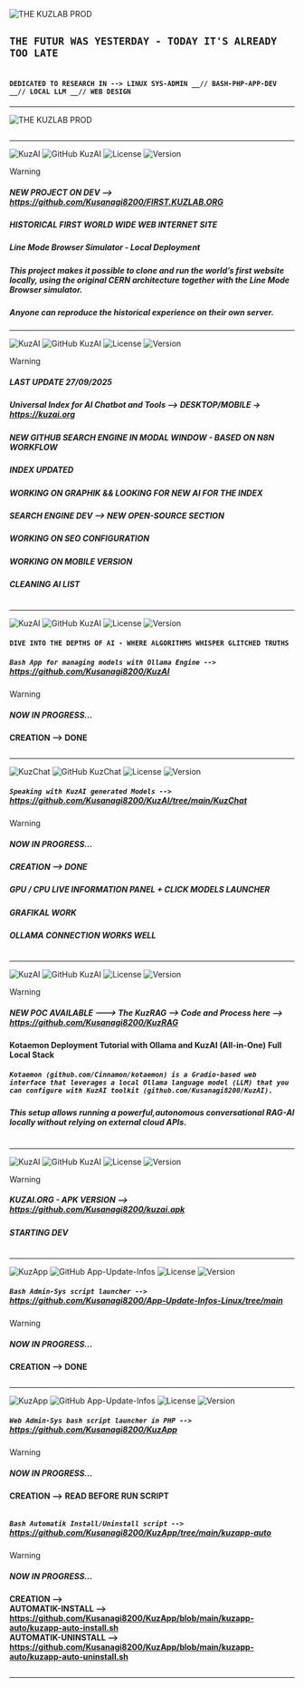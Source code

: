 
![THE KUZLAB PROD](https://img.shields.io/badge/THE%20%20%20KUZ%20%20%20ZEITGEIST%20%20%20PRODUCTION%20%20-blue?style=for-the-badge)

## **`THE FUTUR WAS YESTERDAY - TODAY IT'S ALREADY TOO LATE`** 

<picture>
 <source media="(prefers-color-scheme: dark)" srcset="https://github.com/Kusanagi8200/Kusanagi8200/blob/main/KUZAI.ORG3.JPG">
 <source media="(prefers-color-scheme: light)" srcset="https://github.com/Kusanagi8200/Kusanagi8200/blob/main/KUZAI.ORG3.JPG">
 <img alt="" src="">
</picture>

#### **`DEDICATED TO RESEARCH IN --> LINUX SYS-ADMIN __// BASH-PHP-APP-DEV __// LOCAL LLM __// WEB DESIGN`**

___________________________________________________________________________________________________________________

![THE KUZLAB PROD](https://img.shields.io/badge/THE%20%20%20KUZLAB%20%20%20IS%20%20%20ONLINE%20%20-blue?style=for-the-badge)

<picture>
 <source media="(prefers-color-scheme: dark)" srcset="https://github.com/Kusanagi8200/Kusanagi8200/blob/main/KUZQRCODE.jpg">
 <source media="(prefers-color-scheme: light)" srcset="https://github.com/Kusanagi8200/Kusanagi8200/blob/main/KUZQRCODE.jpg">
 <img alt="" src="">
</picture>

___________________________________________________________________________________________________________________  

![KuzAI](https://img.shields.io/badge/%20%20%20LAB%20%20%202_//%20%20%20WEB%20%20%20DESIGN%20%20%20PART1-blue?style=for-the-badge)
![GitHub KuzAI](https://img.shields.io/badge/%20%20%20GitHub%20%20%20-%20%20%20FIRST.KUZAI.ORG%20%20%20-orange?style=for-the-badge&logo=github)
![License](https://img.shields.io/badge/OpenSource-green?style=for-the-badge)
![Version](https://img.shields.io/badge/Beta%20%20%20Version-0.01.25-orange?style=for-the-badge)

> [!WARNING]
> ##### **NEW PROJECT ON DEV** --> https://github.com/Kusanagi8200/FIRST.KUZLAB.ORG
> ##### **HISTORICAL FIRST WORLD WIDE WEB INTERNET SITE**
> ##### **Line Mode Browser Simulator - Local Deployment**
> ##### **This project makes it possible to clone and run the world’s first website locally, using the original CERN architecture together with the Line Mode Browser simulator.**
> ##### **Anyone can reproduce the historical experience on their own server.**

___________________________________________________________________________________________________________________

![KuzAI](https://img.shields.io/badge/%20%20%20LAB%20%20%201_//%20%20%20LLM%20%20%20EXPLORATION%20%20%20PART3-blue?style=for-the-badge)
![GitHub KuzAI](https://img.shields.io/badge/%20%20%20GitHub%20%20%20-%20%20%20KUZAI.ORG%20%20%20-orange?style=for-the-badge&logo=github)
![License](https://img.shields.io/badge/OpenSource-green?style=for-the-badge)
![Version](https://img.shields.io/badge/Beta%20%20%20Version-0.25.25-orange?style=for-the-badge)

> [!WARNING]
> ##### **LAST UPDATE 27/09/2025**
> 
> ##### **Universal Index for AI Chatbot and Tools --> DESKTOP/MOBILE  -> https://kuzai.org**
> ##### **NEW GITHUB SEARCH ENGINE IN MODAL WINDOW - BASED ON N8N WORKFLOW**
> ##### **INDEX UPDATED**
> ##### **WORKING ON GRAPHIK && LOOKING FOR NEW AI FOR THE INDEX**
> ##### **SEARCH ENGINE DEV --> NEW OPEN-SOURCE SECTION**
> ##### **WORKING ON SEO CONFIGURATION**
> ##### **WORKING ON MOBILE VERSION**
> ##### **CLEANING AI LIST**

<picture>
 <source media="(prefers-color-scheme: dark)" srcset="https://github.com/Kusanagi8200/Kusanagi8200/blob/main/KUZAI-GITHUB-SEARCH.png">
 <source media="(prefers-color-scheme: light)" srcset="https://github.com/Kusanagi8200/Kusanagi8200/blob/main/KUZAI-GITHUB-SEARCH.png">
 <img alt="" src="">
</picture>

___________________________________________________________________________________________________________________

![KuzAI](https://img.shields.io/badge/%20%20%20LAB%20%20%201_//%20%20%20LLM%20%20%20EXPLORATION%20%20%20PART1-blue?style=for-the-badge)
![GitHub KuzAI](https://img.shields.io/badge/%20%20%20GitHub%20%20%20-%20%20%20KuzAI%20%20%20-orange?style=for-the-badge&logo=github)
![License](https://img.shields.io/badge/OpenSource-green?style=for-the-badge)
![Version](https://img.shields.io/badge/Beta%20%20%20Version-0.3.25-orange?style=for-the-badge)


#### **`DIVE INTO THE DEPTHS OF AI - WHERE ALGORITHMS WHISPER GLITCHED TRUTHS`** 
##### **`Bash App for managing models with Ollama Engine -->` https://github.com/Kusanagi8200/KuzAI**

> [!WARNING]  
> ##### **NOW IN PROGRESS...**
>
> **CREATION --> DONE**

<picture>
 <source media="(prefers-color-scheme: dark)" srcset="https://github.com/Kusanagi8200/KuzAI/blob/main/KuzAI.png">
 <source media="(prefers-color-scheme: light)" srcset="https://github.com/Kusanagi8200/KuzAI/blob/main/KuzAI.png"> 
 <img alt="" src="">
</picture> 

___________________________________________________________________________________________________________________

![KuzChat](https://img.shields.io/badge/%20%20%20LAB%20%20%201_//%20%20%20LLM%20%20%20EXPLORATION%20%20%20PART2-blue?style=for-the-badge)
![GitHub KuzChat](https://img.shields.io/badge/%20%20%20GitHub%20%20%20-%20%20%20KuzChat%20%20%20-orange?style=for-the-badge&logo=github) 
![License](https://img.shields.io/badge/OpenSource-green?style=for-the-badge)
![Version](https://img.shields.io/badge/Beta%20%20%20Version-0.3.25-orange?style=for-the-badge)

##### **`Speaking with KuzAI generated Models -->` https://github.com/Kusanagi8200/KuzAI/tree/main/KuzChat**

> [!WARNING]  
> ##### **NOW IN PROGRESS...**
>  ##### **CREATION --> DONE**
>  ##### **GPU / CPU LIVE INFORMATION PANEL + CLICK MODELS LAUNCHER**
>  ##### **GRAFIKAL WORK**
>  ##### **OLLAMA CONNECTION WORKS WELL**
> 

<picture>
 <source media="(prefers-color-scheme: dark)" srcset="https://github.com/Kusanagi8200/Kusanagi8200/blob/main/KUZCHAT1.jpg">
 <source media="(prefers-color-scheme: light)" srcset="https://github.com/Kusanagi8200/Kusanagi8200/blob/main/KUZCHAT1.jpg">
 <img alt="" src="">
</picture> 

___________________________________________________________________________________________________________________

![KuzAI](https://img.shields.io/badge/%20%20%20LAB%20%20%201_//%20%20%20LLM%20%20%20EXPLORATION%20%20%20PART4-blue?style=for-the-badge)
![GitHub KuzAI](https://img.shields.io/badge/%20%20%20GitHub%20%20%20-%20%20%20KuzRAG%20%20%20-orange?style=for-the-badge&logo=github)
![License](https://img.shields.io/badge/OpenSource-green?style=for-the-badge)
![Version](https://img.shields.io/badge/Beta%20%20%20Version-0.1.25-orange?style=for-the-badge)


> [!WARNING]
> 
> ##### **NEW POC AVAILABLE ---> The KuzRAG** --> **Code and Process here --> https://github.com/Kusanagi8200/KuzRAG**
**Kotaemon Deployment Tutorial with Ollama and KuzAI (All-in-One)** **Full Local Stack**

##### **`Kotaemon (github.com/Cinnamon/kotaemon) is a Gradio-based web interface that leverages a local Ollama language model (LLM) that you can configure with KuzAI toolkit (github.com/Kusanagi8200/KuzAI).`** 

##### **This setup allows running a powerful,autonomous conversational RAG-AI locally without relying on external cloud APIs.**

<picture>
 <source media="(prefers-color-scheme: dark)" srcset="https://github.com/Kusanagi8200/KuzRAG/blob/main/KuzRAG1.png">
 <source media="(prefers-color-scheme: light)" srcset="https://github.com/Kusanagi8200/KuzRAG/blob/main/KuzRAG1.png">
 <img alt="" src="">
</picture>

___________________________________________________________________________________________________________________

![KuzAI](https://img.shields.io/badge/%20%20%20LAB%20%20%201_//%20%20%20LLM%20%20%20EXPLORATION%20%20%20PART5-blue?style=for-the-badge)
![GitHub KuzAI](https://img.shields.io/badge/%20%20%20GitHub%20%20%20-%20%20%20KUZAI.APK%20%20%20-orange?style=for-the-badge&logo=github)
![License](https://img.shields.io/badge/OpenSource-green?style=for-the-badge)
![Version](https://img.shields.io/badge/Beta%20%20%20Version-0.1.25-orange?style=for-the-badge)


> [!WARNING]
> 
> ##### **KUZAI.ORG - APK VERSION** --> **https://github.com/Kusanagi8200/kuzai.apk**
> ##### **STARTING DEV**

<picture>
 <source media="(prefers-color-scheme: dark)" srcset="https://github.com/Kusanagi8200/Kusanagi8200/blob/main/KUZAI-APK.jpg">
 <source media="(prefers-color-scheme: light)" srcset="https://github.com/Kusanagi8200/Kusanagi8200/blob/main/KUZAI-APK.jpg">
 <img alt="" src="">
</picture>

___________________________________________________________________________________________________________________ 

![KuzApp](https://img.shields.io/badge/%20%20%20LAB%20%20%203_//%20%20%20ADMIN_SYS%20%20%20TOOLS%20%20%20Part1-blue?style=for-the-badge)
![GitHub App-Update-Infos](https://img.shields.io/badge/%20%20%20GitHub%20%20%20-%20%20%20KuzApp_Bash%20%20%20-orange?style=for-the-badge&logo=github) 
![License](https://img.shields.io/badge/OpenSource-green?style=for-the-badge)
![Version](https://img.shields.io/badge/Beta%20%20%20Version-0.2.25-orange?style=for-the-badge)

##### **`Bash Admin-Sys script launcher -->` https://github.com/Kusanagi8200/App-Update-Infos-Linux/tree/main**

> [!WARNING]  
> ##### **NOW IN PROGRESS...**
> 
> **CREATION --> DONE** 

<picture>
 <source media="(prefers-color-scheme: dark)" srcset="https://github.com/Kusanagi8200/App-Update-Infos-Linux/blob/main/AppUpdateInfos.png">
 <source media="(prefers-color-scheme: light)" srcset="https://github.com/Kusanagi8200/App-Update-Infos-Linux/blob/main/AppUpdateInfos.png">
 <img alt="" src="">
</picture>  

___________________________________________________________________________________________________________________

![KuzApp](https://img.shields.io/badge/%20%20%20LAB%20%20%203_//%20%20%20ADMIN_SYS%20%20%20TOOLS%20%20%20Part2-blue?style=for-the-badge)
![GitHub App-Update-Infos](https://img.shields.io/badge/%20%20%20GitHub%20%20%20-%20%20%20KuzApp_PHP%20%20%20-orange?style=for-the-badge&logo=github) 
![License](https://img.shields.io/badge/OpenSource-green?style=for-the-badge)
![Version](https://img.shields.io/badge/Beta%20%20%20Version-0.2.25-orange?style=for-the-badge)

##### **`Web Admin-Sys bash script launcher in PHP -->` https://github.com/Kusanagi8200/KuzApp**

> [!WARNING]  
> ##### **NOW IN PROGRESS...**
> 
> **CREATION -->** **READ BEFORE RUN SCRIPT**

<picture>
 <source media="(prefers-color-scheme: dark)" srcset="https://github.com/Kusanagi8200/Kusanagi8200/blob/main/KUZAPP.jpg">
 <source media="(prefers-color-scheme: light)" srcset="https://github.com/Kusanagi8200/Kusanagi8200/blob/main/KUZAPP.jpg">
 <img alt="" src="">
</picture>  

##### **`Bash Automatik Install/Uninstall script -->` https://github.com/Kusanagi8200/KuzApp/tree/main/kuzapp-auto**

> [!WARNING]  
> ##### **NOW IN PROGRESS...**
> 
> **CREATION -->** \
> **AUTOMATIK-INSTALL --> https://github.com/Kusanagi8200/KuzApp/blob/main/kuzapp-auto/kuzapp-auto-install.sh** \
  **AUTOMATIK-UNINSTALL --> https://github.com/Kusanagi8200/KuzApp/blob/main/kuzapp-auto/kuzapp-auto-uninstall.sh**

<picture>
 <source media="(prefers-color-scheme: dark)" srcset="https://github.com/Kusanagi8200/KuzApp/blob/main/kuzapp-images/KUZAPP-AUTO.jpg">
 <source media="(prefers-color-scheme: light)" srcset="https://github.com/Kusanagi8200/KuzApp/blob/main/kuzapp-images/KUZAPP-AUTO.jpg">
 <img alt="" src="">
</picture> 

___________________________________________________________________________________________________________________
